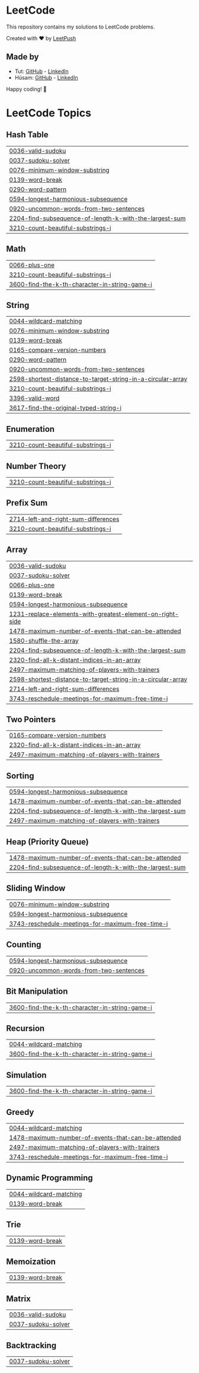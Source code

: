 # LeetCode

This repository contains my solutions to LeetCode problems.

Created with :heart: by [LeetPush](https://github.com/husamahmud/LeetPush)

 ## Made by 
 - Tut: [GitHub](https://github.com/TutTrue) - [LinkedIn](https://www.linkedin.com/in/mahmoud-hamdy-8b6825245/)
 - Hüsam: [GitHub](https://github.com/husamahmud) - [LinkedIn](https://www.linkedin.com/in/husamahmud/)

 Happy coding! 🚀
<!---LeetCode Topics Start-->
# LeetCode Topics
## Hash Table
|  |
| ------- |
| [0036-valid-sudoku](https://github.com/Siranjeevi619/ProblemSolving/tree/master/0036-valid-sudoku) |
| [0037-sudoku-solver](https://github.com/Siranjeevi619/ProblemSolving/tree/master/0037-sudoku-solver) |
| [0076-minimum-window-substring](https://github.com/Siranjeevi619/ProblemSolving/tree/master/0076-minimum-window-substring) |
| [0139-word-break](https://github.com/Siranjeevi619/ProblemSolving/tree/master/0139-word-break) |
| [0290-word-pattern](https://github.com/Siranjeevi619/ProblemSolving/tree/master/0290-word-pattern) |
| [0594-longest-harmonious-subsequence](https://github.com/Siranjeevi619/ProblemSolving/tree/master/0594-longest-harmonious-subsequence) |
| [0920-uncommon-words-from-two-sentences](https://github.com/Siranjeevi619/ProblemSolving/tree/master/0920-uncommon-words-from-two-sentences) |
| [2204-find-subsequence-of-length-k-with-the-largest-sum](https://github.com/Siranjeevi619/ProblemSolving/tree/master/2204-find-subsequence-of-length-k-with-the-largest-sum) |
| [3210-count-beautiful-substrings-i](https://github.com/Siranjeevi619/ProblemSolving/tree/master/3210-count-beautiful-substrings-i) |
## Math
|  |
| ------- |
| [0066-plus-one](https://github.com/Siranjeevi619/ProblemSolving/tree/master/0066-plus-one) |
| [3210-count-beautiful-substrings-i](https://github.com/Siranjeevi619/ProblemSolving/tree/master/3210-count-beautiful-substrings-i) |
| [3600-find-the-k-th-character-in-string-game-i](https://github.com/Siranjeevi619/ProblemSolving/tree/master/3600-find-the-k-th-character-in-string-game-i) |
## String
|  |
| ------- |
| [0044-wildcard-matching](https://github.com/Siranjeevi619/ProblemSolving/tree/master/0044-wildcard-matching) |
| [0076-minimum-window-substring](https://github.com/Siranjeevi619/ProblemSolving/tree/master/0076-minimum-window-substring) |
| [0139-word-break](https://github.com/Siranjeevi619/ProblemSolving/tree/master/0139-word-break) |
| [0165-compare-version-numbers](https://github.com/Siranjeevi619/ProblemSolving/tree/master/0165-compare-version-numbers) |
| [0290-word-pattern](https://github.com/Siranjeevi619/ProblemSolving/tree/master/0290-word-pattern) |
| [0920-uncommon-words-from-two-sentences](https://github.com/Siranjeevi619/ProblemSolving/tree/master/0920-uncommon-words-from-two-sentences) |
| [2598-shortest-distance-to-target-string-in-a-circular-array](https://github.com/Siranjeevi619/ProblemSolving/tree/master/2598-shortest-distance-to-target-string-in-a-circular-array) |
| [3210-count-beautiful-substrings-i](https://github.com/Siranjeevi619/ProblemSolving/tree/master/3210-count-beautiful-substrings-i) |
| [3396-valid-word](https://github.com/Siranjeevi619/ProblemSolving/tree/master/3396-valid-word) |
| [3617-find-the-original-typed-string-i](https://github.com/Siranjeevi619/ProblemSolving/tree/master/3617-find-the-original-typed-string-i) |
## Enumeration
|  |
| ------- |
| [3210-count-beautiful-substrings-i](https://github.com/Siranjeevi619/ProblemSolving/tree/master/3210-count-beautiful-substrings-i) |
## Number Theory
|  |
| ------- |
| [3210-count-beautiful-substrings-i](https://github.com/Siranjeevi619/ProblemSolving/tree/master/3210-count-beautiful-substrings-i) |
## Prefix Sum
|  |
| ------- |
| [2714-left-and-right-sum-differences](https://github.com/Siranjeevi619/ProblemSolving/tree/master/2714-left-and-right-sum-differences) |
| [3210-count-beautiful-substrings-i](https://github.com/Siranjeevi619/ProblemSolving/tree/master/3210-count-beautiful-substrings-i) |
## Array
|  |
| ------- |
| [0036-valid-sudoku](https://github.com/Siranjeevi619/ProblemSolving/tree/master/0036-valid-sudoku) |
| [0037-sudoku-solver](https://github.com/Siranjeevi619/ProblemSolving/tree/master/0037-sudoku-solver) |
| [0066-plus-one](https://github.com/Siranjeevi619/ProblemSolving/tree/master/0066-plus-one) |
| [0139-word-break](https://github.com/Siranjeevi619/ProblemSolving/tree/master/0139-word-break) |
| [0594-longest-harmonious-subsequence](https://github.com/Siranjeevi619/ProblemSolving/tree/master/0594-longest-harmonious-subsequence) |
| [1231-replace-elements-with-greatest-element-on-right-side](https://github.com/Siranjeevi619/ProblemSolving/tree/master/1231-replace-elements-with-greatest-element-on-right-side) |
| [1478-maximum-number-of-events-that-can-be-attended](https://github.com/Siranjeevi619/ProblemSolving/tree/master/1478-maximum-number-of-events-that-can-be-attended) |
| [1580-shuffle-the-array](https://github.com/Siranjeevi619/ProblemSolving/tree/master/1580-shuffle-the-array) |
| [2204-find-subsequence-of-length-k-with-the-largest-sum](https://github.com/Siranjeevi619/ProblemSolving/tree/master/2204-find-subsequence-of-length-k-with-the-largest-sum) |
| [2320-find-all-k-distant-indices-in-an-array](https://github.com/Siranjeevi619/ProblemSolving/tree/master/2320-find-all-k-distant-indices-in-an-array) |
| [2497-maximum-matching-of-players-with-trainers](https://github.com/Siranjeevi619/ProblemSolving/tree/master/2497-maximum-matching-of-players-with-trainers) |
| [2598-shortest-distance-to-target-string-in-a-circular-array](https://github.com/Siranjeevi619/ProblemSolving/tree/master/2598-shortest-distance-to-target-string-in-a-circular-array) |
| [2714-left-and-right-sum-differences](https://github.com/Siranjeevi619/ProblemSolving/tree/master/2714-left-and-right-sum-differences) |
| [3743-reschedule-meetings-for-maximum-free-time-i](https://github.com/Siranjeevi619/ProblemSolving/tree/master/3743-reschedule-meetings-for-maximum-free-time-i) |
## Two Pointers
|  |
| ------- |
| [0165-compare-version-numbers](https://github.com/Siranjeevi619/ProblemSolving/tree/master/0165-compare-version-numbers) |
| [2320-find-all-k-distant-indices-in-an-array](https://github.com/Siranjeevi619/ProblemSolving/tree/master/2320-find-all-k-distant-indices-in-an-array) |
| [2497-maximum-matching-of-players-with-trainers](https://github.com/Siranjeevi619/ProblemSolving/tree/master/2497-maximum-matching-of-players-with-trainers) |
## Sorting
|  |
| ------- |
| [0594-longest-harmonious-subsequence](https://github.com/Siranjeevi619/ProblemSolving/tree/master/0594-longest-harmonious-subsequence) |
| [1478-maximum-number-of-events-that-can-be-attended](https://github.com/Siranjeevi619/ProblemSolving/tree/master/1478-maximum-number-of-events-that-can-be-attended) |
| [2204-find-subsequence-of-length-k-with-the-largest-sum](https://github.com/Siranjeevi619/ProblemSolving/tree/master/2204-find-subsequence-of-length-k-with-the-largest-sum) |
| [2497-maximum-matching-of-players-with-trainers](https://github.com/Siranjeevi619/ProblemSolving/tree/master/2497-maximum-matching-of-players-with-trainers) |
## Heap (Priority Queue)
|  |
| ------- |
| [1478-maximum-number-of-events-that-can-be-attended](https://github.com/Siranjeevi619/ProblemSolving/tree/master/1478-maximum-number-of-events-that-can-be-attended) |
| [2204-find-subsequence-of-length-k-with-the-largest-sum](https://github.com/Siranjeevi619/ProblemSolving/tree/master/2204-find-subsequence-of-length-k-with-the-largest-sum) |
## Sliding Window
|  |
| ------- |
| [0076-minimum-window-substring](https://github.com/Siranjeevi619/ProblemSolving/tree/master/0076-minimum-window-substring) |
| [0594-longest-harmonious-subsequence](https://github.com/Siranjeevi619/ProblemSolving/tree/master/0594-longest-harmonious-subsequence) |
| [3743-reschedule-meetings-for-maximum-free-time-i](https://github.com/Siranjeevi619/ProblemSolving/tree/master/3743-reschedule-meetings-for-maximum-free-time-i) |
## Counting
|  |
| ------- |
| [0594-longest-harmonious-subsequence](https://github.com/Siranjeevi619/ProblemSolving/tree/master/0594-longest-harmonious-subsequence) |
| [0920-uncommon-words-from-two-sentences](https://github.com/Siranjeevi619/ProblemSolving/tree/master/0920-uncommon-words-from-two-sentences) |
## Bit Manipulation
|  |
| ------- |
| [3600-find-the-k-th-character-in-string-game-i](https://github.com/Siranjeevi619/ProblemSolving/tree/master/3600-find-the-k-th-character-in-string-game-i) |
## Recursion
|  |
| ------- |
| [0044-wildcard-matching](https://github.com/Siranjeevi619/ProblemSolving/tree/master/0044-wildcard-matching) |
| [3600-find-the-k-th-character-in-string-game-i](https://github.com/Siranjeevi619/ProblemSolving/tree/master/3600-find-the-k-th-character-in-string-game-i) |
## Simulation
|  |
| ------- |
| [3600-find-the-k-th-character-in-string-game-i](https://github.com/Siranjeevi619/ProblemSolving/tree/master/3600-find-the-k-th-character-in-string-game-i) |
## Greedy
|  |
| ------- |
| [0044-wildcard-matching](https://github.com/Siranjeevi619/ProblemSolving/tree/master/0044-wildcard-matching) |
| [1478-maximum-number-of-events-that-can-be-attended](https://github.com/Siranjeevi619/ProblemSolving/tree/master/1478-maximum-number-of-events-that-can-be-attended) |
| [2497-maximum-matching-of-players-with-trainers](https://github.com/Siranjeevi619/ProblemSolving/tree/master/2497-maximum-matching-of-players-with-trainers) |
| [3743-reschedule-meetings-for-maximum-free-time-i](https://github.com/Siranjeevi619/ProblemSolving/tree/master/3743-reschedule-meetings-for-maximum-free-time-i) |
## Dynamic Programming
|  |
| ------- |
| [0044-wildcard-matching](https://github.com/Siranjeevi619/ProblemSolving/tree/master/0044-wildcard-matching) |
| [0139-word-break](https://github.com/Siranjeevi619/ProblemSolving/tree/master/0139-word-break) |
## Trie
|  |
| ------- |
| [0139-word-break](https://github.com/Siranjeevi619/ProblemSolving/tree/master/0139-word-break) |
## Memoization
|  |
| ------- |
| [0139-word-break](https://github.com/Siranjeevi619/ProblemSolving/tree/master/0139-word-break) |
## Matrix
|  |
| ------- |
| [0036-valid-sudoku](https://github.com/Siranjeevi619/ProblemSolving/tree/master/0036-valid-sudoku) |
| [0037-sudoku-solver](https://github.com/Siranjeevi619/ProblemSolving/tree/master/0037-sudoku-solver) |
## Backtracking
|  |
| ------- |
| [0037-sudoku-solver](https://github.com/Siranjeevi619/ProblemSolving/tree/master/0037-sudoku-solver) |
<!---LeetCode Topics End-->